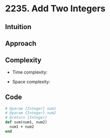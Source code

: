 # 2235. Add Two Integers

## Intuition

## Approach
<!-- Describe your approach to solving the problem. -->

## Complexity

- Time complexity:
<!-- Add your time complexity here, e.g. $$O(n)$$ -->

- Space complexity:
<!-- Add your space complexity here, e.g. $$O(n)$$ -->

## Code

```ruby
# @param {Integer} num1
# @param {Integer} num2
# @return {Integer}
def sum(num1, num2)
  num1 + num2
end
```
